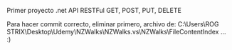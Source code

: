 Primer proyecto .net API 
RESTFul
GET, POST, PUT, DELETE

Para hacer commit correcto, eliminar primero, archivo de:
C:\Users\ROG STRIX\Desktop\Udemy\NZWalks\NZWalks\.vs\NZWalks\FileContentIndex
... :)
